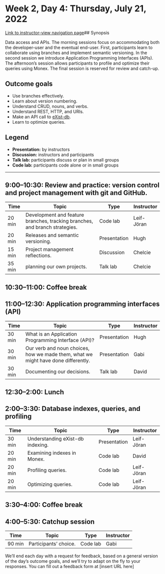 # Week 2, Day 4: Thursday, July 21, 2022
[Link to instructor-view navigation page](../daily_instructor_view.md)## Synopsis

Data access and APIs. The morning sessions focus on accommodating both the
                developer-user and the eventual end-user. First, participants learn to collaborate
                using branches and implement semantic versioning. In the second session we introduce
                Application Programming Interfaces (APIs). The afternoon’s session allows
                participants to profile and optimize their queries using Monex. The final session is
                reserved for review and catch-up.

## Outcome goals
* Use branches effectively.
* Learn about version numbering.
* Understand CRUD, nouns, and verbs.
* Understand REST, HTTP, and URIs.
* Make an API call to [eXist-db](https://exist-db.org/exist/apps/doc/devguide_rest).
* Learn to optimize queries.

## Legend

* **Presentation:** by instructors
* **Discussion:** instructors and participants
* **Talk lab:** participants discuss or plan in small groups
* **Code lab:** participants code alone or in small groups

* * *
## 9:00–10:30: Review and practice: version control and project management with git and GitHub.

Time | Topic | Type | Instructor
---- | ---- | ---- | ---- 
20 min | Development and feature branches, tracking branches, and branch strategies. | Code lab|Leif-Jöran
20 min | Releases and semantic versioning. | Presentation|Hugh
15 min | Project management reflections. | Discussion|Chelcie
35 min | planning our own projects. | Talk lab|Chelcie

## 10:30–11:00: Coffee break

## 11:00–12:30: Application programming interfaces (API)

Time | Topic | Type | Instructor
---- | ---- | ---- | ---- 
30 min | What is an Application Programming Interface (API)? | Presentation|Hugh
30 min | Our verb and noun choices, how we made them, what we might have done differently. | Presentation|Gabi
30 min | Documenting our decisions. | Talk lab|David

## 12:30–2:00: Lunch

## 2:00–3:30: Database indexes, queries, and profiling

Time | Topic | Type | Instructor
---- | ---- | ---- | ---- 
30 min | Understanding eXist-db indexing. | Presentation|Leif-Jöran
20 min | Examining indexes in Monex. | Code lab|David
20 min | Profiling queries. | Code lab|Leif-Jöran
20 min | Optimizing queries. | Code lab|Leif-Jöran

## 3:30–4:00: Coffee break

## 4:00–5:30: Catchup session

Time | Topic | Type | Instructor
---- | ---- | ---- | ---- 
90 min | Participants’ choice. | Code lab|Gabi

We’ll end each day with a request for feedback, based on a general version of the day’s outcome goals, and we’ll try to adapt on the fly to your responses. You can fill out a feedback form at [insert URL here]
